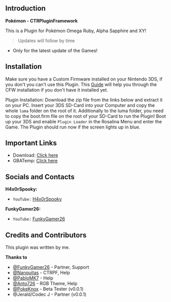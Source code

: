 ## Introduction
**Pokémon - CTRPluginFramework**

This is a Plugin for Pokémon Omega Ruby, Alpha Sapphire and XY!
> Updates will follow by time
* Only for the latest update of the Games!

## Installation
Make sure you have a Custom Firmware installed on your Nintendo 3DS, if you don't you can't use this Plugin. This [Guide](https://3ds.hacks.guide/) will help you through the CFW installation if you don't have it installed yet.

Plugin Installation: Download the zip file from the links below and extract it on your PC. Insert your 3DS SD-Card into your Computer and copy the whole `luma` folder on the root of it. Additionally to the luma folder, you need to copy the boot.firm file on the root of your SD-Card to run the Plugin! Boot up your 3DS and enable `Plugin Loader` in the Rosalina Menu and enter the Game. The Plugin should run now if the screen lights up in blue.

## Important Links
* Download: [Click here](https://github.com/H4x0rSpooky/PokemonCTRPluginFramework/releases)
* GBATemp: [Click here](https://gbatemp.net/threads/release-oras-ctrpluginframework.568729/)

## Socials and Contacts

**H4x0rSpooky:**
* `YouTube:` [H4x0rSpooky](https://www.youtube.com/channel/UC-SFdCwwq3H1wJNKCsKMGPw)

**FunkyGamer26:**
* `YouTube:` [FunkyGamer26](https://www.youtube.com/channel/UCu_YHU4ZHWORABbD-aosqPg)

## Credits and Contributors

This plugin was written by me.

**Thanks to**
* [@FunkyGamer26](https://www.youtube.com/channel/UCu_YHU4ZHWORABbD-aosqPg) - Partner, Support
* [@Nanquitas](https://github.com/Nanquitas) - CTRPF, Help
* [@PabloMK7](https://github.com/mariohackandglitch) - Help
* [@Anto726](https://github.com/Anto726) - RGB Theme, Help
* [@PokeKnox](https://www.youtube.com/channel/UCq78HQLRQobs5EAhaz2Hj4A) - Beta Tester (v0.0.1)
* @Jerald/Codec J - Partner (v0.0.1)

